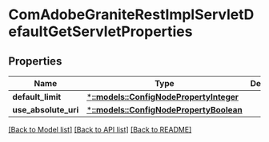 # ComAdobeGraniteRestImplServletDefaultGetServletProperties

## Properties
Name | Type | Description | Notes
------------ | ------------- | ------------- | -------------
**default_limit** | [***::models::ConfigNodePropertyInteger**](configNodePropertyInteger.md) |  | [optional] 
**use_absolute_uri** | [***::models::ConfigNodePropertyBoolean**](configNodePropertyBoolean.md) |  | [optional] 

[[Back to Model list]](../README.md#documentation-for-models) [[Back to API list]](../README.md#documentation-for-api-endpoints) [[Back to README]](../README.md)


